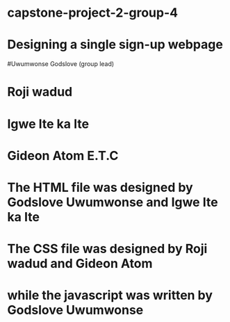 # capstone-project-2-group-4
# Designing a single sign-up webpage
  #Uwumwonse Godslove (group lead)
  # Roji wadud
  # Igwe Ite ka Ite
  # Gideon Atom E.T.C
# The HTML file was designed by Godslove Uwumwonse and Igwe Ite ka Ite
# The CSS file was designed by Roji wadud and Gideon Atom
# while the javascript was written by Godslove Uwumwonse

